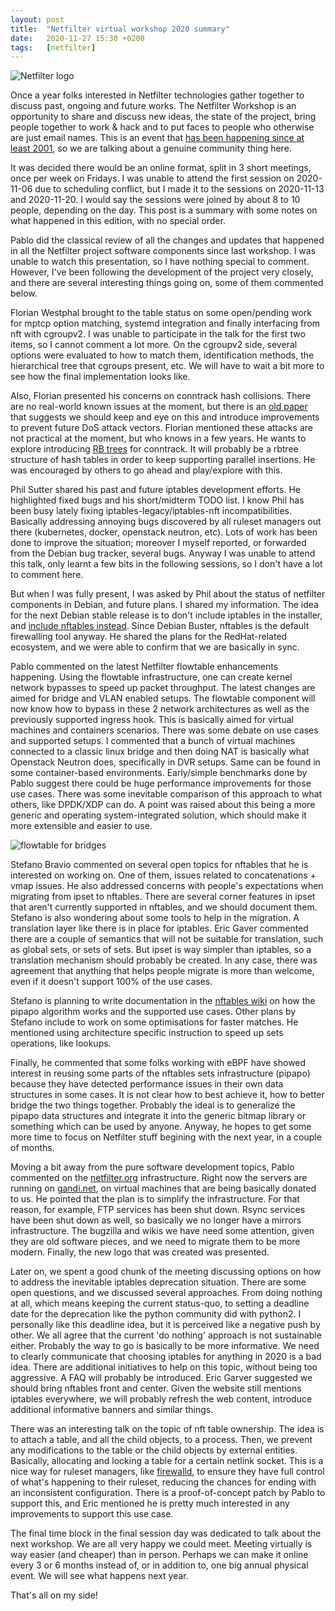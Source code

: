 ```yaml
---
layout:	post
title:	"Netfilter virtual workshop 2020 summary"
date:	2020-11-27 15:30 +0200
tags:	[netfilter]
---
```


![Netfilter logo][logo]

Once a year folks interested in Netfilter technologies gather together to discuss past, ongoing and
future works. The Netfilter Workshop is an opportunity to share and discuss new ideas, the state of
the project, bring people together to work & hack and to put faces to people who otherwise are just
email names. This is an event that [has been happening since at least 2001][nfws], so we are
talking about a genuine community thing here.

It was decided there would be an online format, split in 3 short meetings, once per week on
Fridays. I was unable to attend the first session on 2020-11-06 due to scheduling conflict, but I
made it to the sessions on 2020-11-13 and 2020-11-20. I would say the sessions were joined by about
8 to 10 people, depending on the day. This post is a summary with some notes on what happened in
this edition, with no special order.

<!--more-->

Pablo did the classical review of all the changes and updates that happened in all the Netfilter
project software components since last workshop. I was unable to watch this presentation, so I have
nothing special to comment. However, I've been following the development of the project very
closely, and there are several interesting things going on, some of them commented below.

Florian Westphal brought to the table status on some open/pending work for mptcp option matching,
systemd integration and finally interfacing from nft with cgroupv2. I was unable to participate in
the talk for the first two items, so I cannot comment a lot more. On the cgroupv2 side, several
options were evaluated to how to match them, identification methods, the hierarchical tree that
cgroups present, etc. We will have to wait a bit more to see how the final implementation looks
like.

Also, Florian presented his concerns on conntrack hash collisions. There are no real-world known
issues at the moment, but there is an [old paper][paper] that suggests we should keep and eye on
this and introduce improvements to prevent future DoS attack vectors. Florian mentioned
these attacks are not practical at the moment, but who knows in a few years. He wants to explore
introducing [RB trees][rbtree] for conntrack. It will probably be a rbtree structure of hash
tables in order to keep supporting parallel insertions. He was encouraged by others to go ahead and
play/explore with this.

Phil Sutter shared his past and future iptables development efforts. He highlighted fixed bugs and
his short/midterm TODO list. I know Phil has been busy lately fixing iptables-legacy/iptables-nft
incompatibilities. Basically addressing annoying bugs discovered by all ruleset managers out there
(kubernetes, docker, openstack neutron, etc). Lots of work has been done to improve the situation;
moreover I myself reported, or forwarded from the Debian bug tracker, several bugs. Anyway I was
unable to attend this talk, only learnt a few bits in the following sessions, so I don't have a lot
to comment here.

But when I was fully present, I was asked by Phil about the status of netfilter components in
Debian, and future plans. I shared my information. The idea for the next Debian stable release is
to don't include iptables in the installer, and [include nftables instead][debian]. Since Debian
Buster, nftables is  the default firewalling tool anyway. He shared the plans for the RedHat-related
ecosystem, and we were able to confirm that we are basically in sync.

Pablo commented on the latest Netfilter flowtable enhancements happening. Using the flowtable
infrastructure, one can create kernel network bypasses to speed up packet throughput. The latest
changes are aimed for bridge and VLAN enabled setups. The flowtable component will now know how
to bypass in these 2 network architectures as well as the previously supported ingress hook. This
is basically aimed for virtual machines and containers scenarios. There was some debate on use
cases and supported setups. I commented that a bunch of virtual machines connected to a classic
linux bridge and then doing NAT is basically what Openstack Neutron does, specifically in DVR
setups. Same can be found in some container-based environments. Early/simple benchmarks done by
Pablo suggest there could be huge performance improvements for those use cases.
There was some inevitable comparison of this approach to what others, like DPDK/XDP can do. A
point was raised about this being a more generic and operating system-integrated solution, which
should make it more extensible and easier to use.

![flowtable for bridges][flowtable]

Stefano Bravio commented on several open topics for nftables that he is interested on working on.
One of them, issues related to concatenations + vmap issues. He also addressed concerns with
people's expectations when migrating from ipset to nftables. There are several corner features in
ipset that aren't currently supported in nftables, and we should document them. Stefano is also
wondering about some tools to help in the migration. A translation layer like there is in place
for iptables. Eric Gaver commented there are a couple of semantics that will not be suitable for
translation, such as global sets, or sets of sets. But ipset is way simpler than iptables, so a
translation mechanism should probably be created. In any case, there was agreement that anything
that helps people migrate is more than welcome, even if it doesn't support 100% of the use cases.

Stefano is planning to write documentation in the [nftables wiki][wiki] on how the pipapo algorithm
works and the supported use cases. Other plans by Stefano include to work on some optimisations for
faster matches. He mentioned using architecture specific instruction to speed up sets operations,
like lookups.

Finally, he commented that some folks working with eBPF have showed interest in reusing some parts
of the nftables sets infrastructure (pipapo) because they have detected performance issues in their
own data structures in some cases. It is not clear how to best achieve it, how to better bridge the
two things together. Probably the ideal is to generalize the pipapo data structures and integrate
it into the generic bitmap library or something which can be used by anyone. Anyway, he hopes to
get some more time to focus on Netfilter stuff begining with the next year, in a couple of months.

Moving a bit away from the pure software development topics, Pablo commented on the
[netfilter.org][netfilter] infrastructure. Right now the servers are running on [gandi.net][gandi],
on virtual machines that are being basically donated to us. He pointed that the plan is to
simplify the infrastructure. For that reason, for example, FTP services has been shut down. Rsync
services have been shut down as well, so basically we no longer have a mirrors infrastructure. The
bugzilla and wikis we have need some attention, given they are old software pieces, and we need
to migrate them to be more modern. Finally, the new logo that was created was presented.

Later on, we spent a good chunk of the meeting discussing options on how to address the inevitable
iptables deprecation situation. There are some open questions, and we discussed several approaches.
From doing nothing at all, which means keeping the current status-quo, to setting a deadline date
for the deprecation like the python community did with python2. I personally like this deadline
idea, but it is perceived like a negative push by other. We all agree that the current 'do nothing'
approach is not sustainable either. Probably the way to go is basically to be more informative. We
need to clearly communicate that choosing iptables for anything in 2020 is a bad idea. There are
additional initiatives to help on this topic, without being too aggressive. A FAQ will probably be
introduced. Eric Garver suggested we should bring nftables front and center. Given the website
still mentions iptables everywhere, we will probably refresh the web content, introduce additional
informative banners and similar things.

There was an interesting talk on the topic of nft table ownership. The idea is to attach a table,
and all the child objects, to a process. Then, we prevent any modifications to the table or the
child objects by external entities. Basically, allocating and locking a table for a certain
netlink socket. This is a nice way for ruleset managers, like [firewalld][firewalld], to ensure
they have full control of what's happening to their ruleset, reducing the chances for ending with
an inconsistent configuration. There is a proof-of-concept patch by Pablo to support this, and Eric
mentioned he is pretty much interested in any improvements to support this use case.

The final time block in the final session day was dedicated to talk about the next workshop.
We are all very happy we could meet. Meeting virtually is way easier (and cheaper) than in person.
Perhaps we can make it online every 3 or 6 months instead of, or in addition to, one big annual
physical event. We will see what happens next year.

That's all on my side!

[nfws]:			https://workshop.netfilter.org/
[paper]:		https://www.eng.tau.ac.il/~yash/C2_039_Wool.pdf
[rbtree]:		https://en.wikipedia.org/wiki/Red%E2%80%93black_tree
[gandi]:		https://www.gandi.net
[netfilter]:		https://www.netfilter.org
[wiki]:			https://wiki.nftables.org
[logo]:			{{site.url}}/assets/netfilter-logo3.png
[debian]:		{{site.url}}/2019/10/14/debian-netfilter.html
[firewalld]:		https://firewalld.org/
[flowtable]:		{{site.url}}/assets/flowtable_bridge.png
